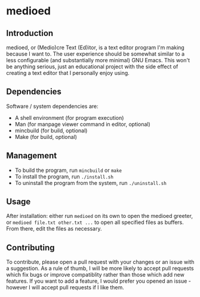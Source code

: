 # medioed

## Introduction

medioed, or (Medio)cre Text (Ed)itor, is a text editor program I'm making
because I want to. The user experience should be somewhat similar to a less
configurable (and substantially more minimal) GNU Emacs. This won't be anything
serious, just an educational project with the side effect of creating a text
editor that I personally enjoy using.

## Dependencies

Software / system dependencies are:

* A shell environment (for program execution)
* Man (for manpage viewer command in editor, optional)
* mincbuild (for build, optional)
* Make (for build, optional)

## Management

* To build the program, run `mincbuild` or `make`
* To install the program, run `./install.sh`
* To uninstall the program from the system, run `./uninstall.sh`

## Usage

After installation: either run `medioed` on its own to open the medioed greeter,
or `medioed file.txt other.txt ...` to open all specified files as buffers. From
there, edit the files as necessary.

## Contributing

To contribute, please open a pull request with your changes or an issue with a
suggestion. As a rule of thumb, I will be more likely to accept pull requests
which fix bugs or improve compatiblity rather than those which add new features.
If you want to add a feature, I would prefer you opened an issue - however I
will accept pull requests if I like them.
